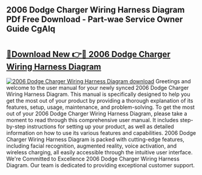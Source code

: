 ## 2006 Dodge Charger Wiring Harness Diagram PDf Free Download - Part-wae Service Owner Guide CgAlq

# <h2><a href="http://dfqd0y.blite.top/?on=2006+Dodge+Charger+Wiring+Harness+Diagram">🔗Download New 👉🔴 2006 Dodge Charger Wiring Harness Diagram</a></h2>

[![2006 Dodge Charger Wiring Harness Diagram download](https://i.imgur.com/lujVjoI.png)](http://dfqd0y.blite.top/?on=2006+Dodge+Charger+Wiring+Harness+Diagram)
Greetings and welcome to the user manual for your newly synced 2006 Dodge Charger Wiring Harness Diagram. This manual is specifically designed to help you get the most out of your product by providing a thorough explanation of its features, setup, usage, maintenance, and problem-solving. To get the most out of your 2006 Dodge Charger Wiring Harness Diagram, please take a moment to read through this comprehensive user manual. It includes step-by-step instructions for setting up your product, as well as detailed information on how to use its various features and capabilities. 2006 Dodge Charger Wiring Harness Diagram is packed with cutting-edge features, including facial recognition, augmented reality, voice activation, and wireless charging, all easily accessible through the intuitive user interface. We're Committed to Excellence 2006 Dodge Charger Wiring Harness Diagram. Our team is dedicated to providing exceptional customer support.
